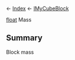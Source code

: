 ← [Index](Api-Index) ← [IMyCubeBlock](VRage.Game.ModAPI.Ingame.IMyCubeBlock)

[float](System.Single) Mass

## Summary

Block mass

